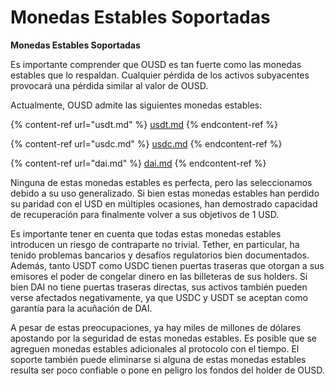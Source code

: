 # Monedas Estables Soportadas

**Monedas Estables Soportadas**

Es importante comprender que OUSD es tan fuerte como las monedas estables que lo respaldan. Cualquier pérdida de los activos subyacentes provocará una pérdida similar al valor de OUSD.

Actualmente, OUSD admite las siguientes monedas estables:

{% content-ref url="usdt.md" %}
[usdt.md](usdt.md)
{% endcontent-ref %}

{% content-ref url="usdc.md" %}
[usdc.md](usdc.md)
{% endcontent-ref %}

{% content-ref url="dai.md" %}
[dai.md](dai.md)
{% endcontent-ref %}

Ninguna de estas monedas estables es perfecta, pero las seleccionamos debido a su uso generalizado. Si bien estas monedas estables han perdido su paridad con el USD en múltiples ocasiones, han demostrado capacidad de recuperación para finalmente volver a sus objetivos de 1 USD.

Es importante tener en cuenta que todas estas monedas estables introducen un riesgo de contraparte no trivial. Tether, en particular, ha tenido problemas bancarios y desafíos regulatorios bien documentados. Además, tanto USDT como USDC tienen puertas traseras que otorgan a sus emisores el poder de congelar dinero en las billeteras de sus holders. Si bien DAI no tiene puertas traseras directas, sus activos también pueden verse afectados negativamente, ya que USDC y USDT se aceptan como garantía para la acuñación de DAI.

A pesar de estas preocupaciones, ya hay miles de millones de dólares apostando por la seguridad de estas monedas estables. Es posible que se agreguen monedas estables adicionales al protocolo con el tiempo. El soporte también puede eliminarse si alguna de estas monedas estables resulta ser poco confiable o pone en peligro los fondos del holder de OUSD. 
